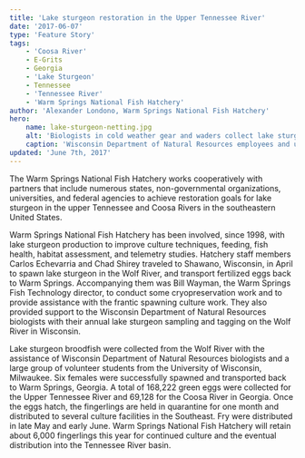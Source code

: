 ```yaml
---
title: 'Lake sturgeon restoration in the Upper Tennessee River'
date: '2017-06-07'
type: 'Feature Story'
tags:
    - 'Coosa River'
    - E-Grits
    - Georgia
    - 'Lake Sturgeon'
    - Tennessee
    - 'Tennessee River'
    - 'Warm Springs National Fish Hatchery'
author: 'Alexander Londono, Warm Springs National Fish Hatchery'
hero:
    name: lake-sturgeon-netting.jpg
    alt: 'Biologists in cold weather gear and waders collect lake sturgeon next to a dam.'
    caption: 'Wisconsin Department of Natural Resources employees and university students net lake sturgeon for sampling. Photo by USFWS.'
updated: 'June 7th, 2017'
---
```


The Warm Springs National Fish Hatchery works cooperatively with partners that include numerous states, non-governmental organizations, universities, and federal agencies to achieve restoration goals for lake sturgeon in the upper Tennessee and Coosa Rivers in the southeastern United States.

Warm Springs National Fish Hatchery has been involved, since 1998, with lake sturgeon production to improve culture techniques, feeding, fish health, habitat assessment, and telemetry studies. Hatchery staff members Carlos Echevarria and Chad Shirey traveled to Shawano, Wisconsin, in April to spawn lake sturgeon in the Wolf River, and transport fertilized eggs back to Warm Springs. Accompanying them was Bill Wayman, the Warm Springs Fish Technology director, to conduct some cryopreservation work and to provide assistance with the frantic spawning culture work. They also provided support to the Wisconsin Department of Natural Resources biologists with their annual lake sturgeon sampling and tagging on the Wolf River in Wisconsin.

Lake sturgeon broodfish were collected from the Wolf River with the assistance of Wisconsin Department of Natural Resources biologists and a large group of volunteer students from the University of Wisconsin, Milwaukee. Six females were successfully spawned and transported back to Warm Springs, Georgia. A total of 168,222 green eggs were collected for the Upper Tennessee River and 69,128 for the Coosa River in Georgia. Once the eggs hatch, the fingerlings are held in quarantine for one month and distributed to several culture facilities in the Southeast. Fry were distributed in late May and early June. Warm Springs National Fish Hatchery will retain about 6,000 fingerlings this year for continued culture and the eventual distribution into the Tennessee River basin.
